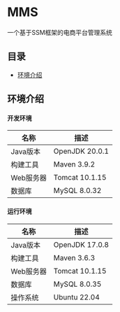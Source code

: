# MMS
一个基于SSM框架的电商平台管理系统

## 目录

- [环境介绍](#环境介绍)

## 环境介绍
#### 开发环境

| 名称      | 描述             |
| --------- |----------------|
| Java版本  | OpenJDK 20.0.1 |
| 构建工具  | Maven 3.9.2    |
| Web服务器 | Tomcat 10.1.15 |
| 数据库    | MySQL 8.0.32   |


#### 运行环境

| 名称      | 描述             |
| --------- |----------------|
| Java版本  | OpenJDK 17.0.8 |
| 构建工具  | Maven 3.6.3    |
| Web服务器 | Tomcat 10.1.15 |
| 数据库    | MySQL 8.0.35  |
| 操作系统    | Ubuntu 22.04  |


